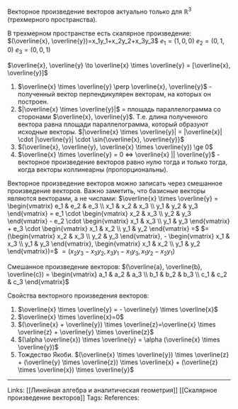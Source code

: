 Векторное произведение векторов актуально только для $\mathbb{R}^{3}$ (трехмерного пространства). 

В трехмерном пространстве есть скалярное произведение:
$(\overline{x}, \overline{y})=x_1y_1+x_2y_2+x_3y_3$
$e_1=(1,0,0)$
$e_2=(0,1,0)$
$e_3=(0,0,1)$

$\overline{x}, \overline{y} \to \overline{x} \times \overline{y} = [\overline{x}, \overline{y}]$
1. $\overline{x} \times \overline{y} \perp \overline{x}, \overline{y}$ - полученный вектор перпендикулярен векторам, на которых он построен. 
2. $|\overline{x} \times \overline{y}|$ = площадь параллелограмма со сторонами $\overline{x}, \overline{y}$. Т.е. длина полученного вектора равна площади параллелограмма, который образуют исходные векторы. 
 $|\overline{x} \times \overline{y}| = |\overline{x}| \cdot |\overline{y}| \cdot \sin{\overline{x}, \overline{y}}$
3. $(\overline{x}, \overline{y}, \overline{x} \times \overline{y}) \ge 0$
4. $\overline{x} \times \overline{y} = 0 <=> \overline{x} || \overline{y}$ - векторное произведение векторов равно нулю тогда и только тогда, когда векторы коллинеарны (пропорциональны). 

Векторное произведение векторов можно записать через смешанное произведение векторов. Важно заметить, что базисные векторы являются векторами, а не числами: 
$\overline{x} \times \overline{y} = \begin{vmatrix} e_1 & e_2 & e_3 \\ x_1 & x_2 & x_3 \\ y_1 & y_2 & y_3 \end{vmatrix}  = e_1 \cdot \begin{vmatrix} x_2 & x_3 \\ y_2 & y_3 \end{vmatrix} - e_2 \cdot \begin{vmatrix} x_1 & x_3 \\ y_1 & y_3 \end{vmatrix} + e_3 \cdot \begin{vmatrix} x_1 & x_2 \\ y_1 & y_2 \end{vmatrix} =$
$=(\begin{vmatrix} x_2 & x_3 \\ y_2 & y_3 \end{vmatrix}, - \begin{vmatrix} x_1 & x_3 \\ y_1 & y_3 \end{vmatrix}, \begin{vmatrix} x_1 & x_2 \\ y_1 & y_2 \end{vmatrix})=$
$= (x_2y_3-x_3y_2, x_3y_1-x_1y_3, x_1y_2-x_2y_1)$

Смешанное произведение векторов: 
$(\overline{a}, \overline{b}, \overline{c}) = \begin{vmatrix} a_1 & a_2 & a_3 \\ b_1 & b_2 & b_3 \\ c_1 & c_2 & c_3 \end{vmatrix}$

Свойства векторного произведения векторов:
1. $\overline{x} \times \overline{y} = - \overline{y} \times \overline{x}$
2. $\overline{x} \times \overline{x}=0$
3. $(\overline{x} + \overline{y}) \times \overline{z}=\overline{x} \times \overline{z} + \overline{y} \times \overline{z}$
4. $(\alpha \overline{x}) \times \overline{y} = \alpha (\overline{x} \times \overline{y})$
5. Тождество Якоби. $(\overline{x} \times \overline{y}) \times \overline{z} + (\overline{y} \times \overline{z}) \times \overline{x} + (\overline{z} \times \overline{x}) \times \overline{y}$

___
Links: [[Линейная алгебра и аналитическая геометрия]] [[Скалярное произведение векторов]]
Tags: 
References: 